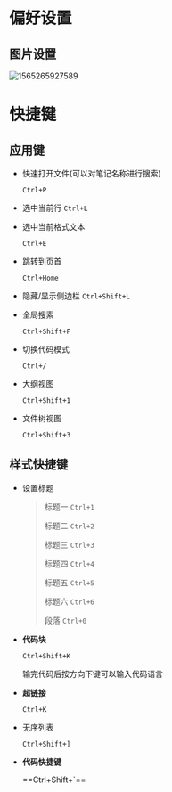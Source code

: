 

# 偏好设置

## 图片设置

![1565265927589](/Users/yingjie.lu/Documents/note/.img/1565265927589.png)

# 快捷键

## 应用键

- 快速打开文件(可以对笔记名称进行搜索)

  `Ctrl+P`

- 选中当前行
  `Ctrl+L`

- 选中当前格式文本
  
  `Ctrl+E`
  
- 跳转到页首

  `Ctrl+Home`

- 隐藏/显示侧边栏
  `Ctrl+Shift+L`

- 全局搜索

  `Ctrl+Shift+F`

- 切换代码模式

  `Ctrl+/`

- 大纲视图

  `Ctrl+Shift+1`

- 文件树视图

  `Ctrl+Shift+3`

## 样式快捷键

- 设置标题

  > 标题一 `Ctrl+1`
  >
  > 标题二 `Ctrl+2`
  >
  > 标题三 `Ctrl+3`
  >
  > 标题四 `Ctrl+4`
  >
  > 标题五 `Ctrl+5`
  >
  > 标题六 `Ctrl+6`
  >
  > 段落     `Ctrl+0`

- **代码块**

  `Ctrl+Shift+K`

  输完代码后按方向下键可以输入代码语言

- **超链接**

  `Ctrl+K`

- 无序列表

  `Ctrl+Shift+]`
  
- **代码快捷键**

  ==Ctrl+Shift+`==

